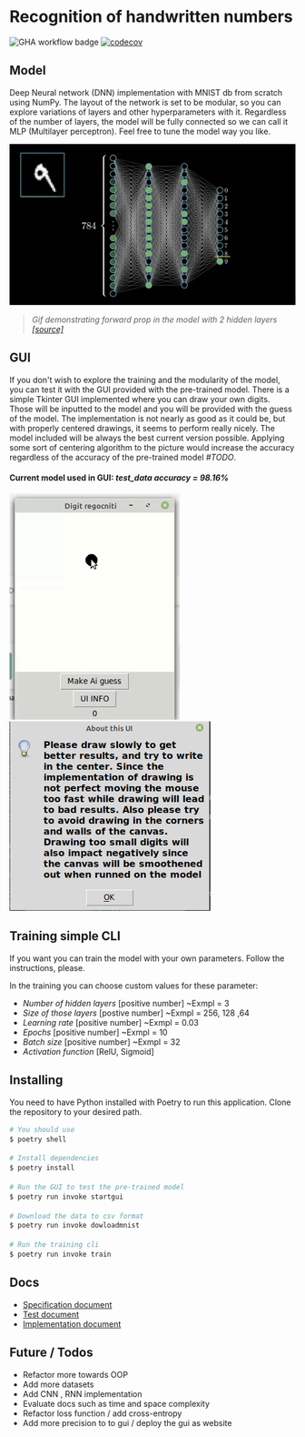 # Recognition of handwritten numbers

![GHA workflow badge](https://github.com/JuusoSaavalainen/TiraLAB-Neural-network-with-numpy/workflows/CI/badge.svg)
[![codecov](https://codecov.io/gh/JuusoSaavalainen/Neural-network-with-numpy/branch/main/graph/badge.svg?token=YO0Y9270ZS)](https://codecov.io/gh/JuusoSaavalainen/Neural-network-with-numpy)
## Model

Deep Neural network (DNN) implementation with MNIST db from scratch using NumPy. The layout of the network is set to be modular, so you can explore variations of layers and other hyperparameters with it. Regardless of the number of layers, the model will be fully connected so we can call it MLP (Multilayer perceptron). Feel free to tune the model way you like. 

![](https://github.com/JuusoSaavalainen/Neural-network-with-numpy/blob/main/documentation/nnsimumnist.gif)

> *Gif demonstrating forward prop in the model with 2 hidden layers
[[source]](https://medium.com/analytics-vidhya/applying-ann-digit-and-fashion-mnist-13accfc44660)*

## GUI

If you don't wish to explore the training and the modularity of the model, you can test it with the GUI provided with the pre-trained model.
There is a simple Tkinter GUI implemented where you can draw your own digits. Those will be inputted to the model and you will be provided with the guess of the model. The implementation is not nearly as good as it could be, but with properly centered drawings, it seems to perform really nicely. The model included will be always the best current version possible. Applying some sort of centering algorithm to the picture would increase the accuracy regardless of the accuracy of the pre-trained model *#TODO*.


#### Current model used in GUI: *test_data accuracy = 98.16%*

![](https://github.com/JuusoSaavalainen/Neural-network-with-numpy/blob/main/documentation/gui.gif)![](https://github.com/JuusoSaavalainen/Neural-network-with-numpy/blob/main/documentation/gui%20info.png)

## Training simple CLI

If you want you can train the model with your own parameters. Follow the instructions, please. 

In the training you can choose custom values for these parameter:
- *Number of hidden layers* [positive number] ~Exmpl = 3
- *Size of those layers* [postive number] ~Exmpl = 256, 128 ,64
- *Learning rate* [positive number] ~Exmpl = 0.03
- *Epochs* [positive number] ~Exmpl = 10
- *Batch size* [positive number] ~Exmpl = 32
- *Activation function* [RelU, Sigmoid]

## Installing

You need to have Python installed with Poetry to run this application. Clone the repository to your desired path.

```bash
# You should use
$ poetry shell

# Install dependencies
$ poetry install

# Run the GUI to test the pre-trained model
$ poetry run invoke startgui

# Download the data to csv format
$ poetry run invoke dowloadmnist

# Run the training cli
$ poetry run invoke train
```

## Docs
* [Specification document](https://github.com/JuusoSaavalainen/TiraLAB/blob/main/documentation/specification.md)
* [Test document](https://github.com/JuusoSaavalainen/TiraLAB-Neural-network-with-numpy/blob/main/documentation/testdocumentation.md)
* [Implementation document](https://github.com/JuusoSaavalainen/Neural-network-with-numpy/blob/main/documentation/implementation.md)

## Future / Todos
* Refactor more towards OOP
* Add more datasets
* Add CNN , RNN implementation
* Evaluate docs such as time and space complexity
* Refactor loss function / add cross-entropy
* Add more precision to to gui / deploy the gui as website



